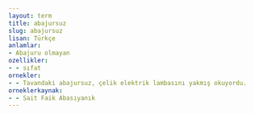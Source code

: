 ```yaml
---
layout: term
title: abajursuz
slug: abajursuz
lisan: Türkçe
anlamlar:
- Abajuru olmayan
ozellikler:
- - sıfat
ornekler:
- - Tavandaki abajursuz, çelik elektrik lambasını yakmış okuyordu.
orneklerkaynak:
- - Sait Faik Abasıyanık
---
```

